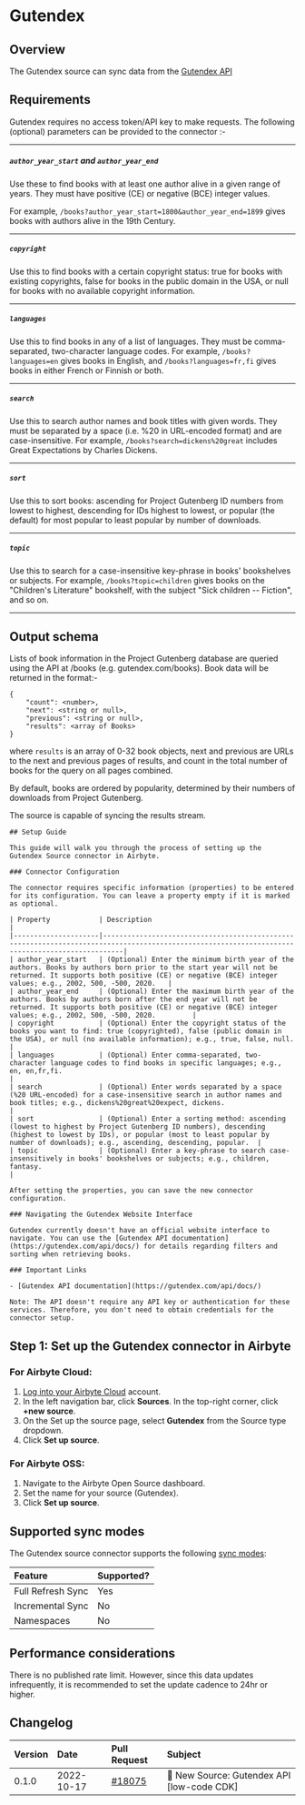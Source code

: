 # Gutendex

## Overview

The Gutendex source can sync data from the [Gutendex API](https://gutendex.com/)

## Requirements

Gutendex requires no access token/API key to make requests.
The following (optional) parameters can be provided to the connector :-
___
##### `author_year_start` and `author_year_end`
Use these to find books with at least one author alive in a given range of years. They must have positive (CE) or negative (BCE) integer values. 

For example, `/books?author_year_start=1800&author_year_end=1899` gives books with authors alive in the 19th Century.
___
##### `copyright`
Use this to find books with a certain copyright status: true for books with existing copyrights, false for books in the public domain in the USA, or null for books with no available copyright information.
___
##### `languages`
Use this to find books in any of a list of languages. They must be comma-separated, two-character language codes. For example, `/books?languages=en` gives books in English, and `/books?languages=fr,fi` gives books in either French or Finnish or both.
___
##### `search`
Use this to search author names and book titles with given words. They must be separated by a space (i.e. %20 in URL-encoded format) and are case-insensitive. For example, `/books?search=dickens%20great` includes Great Expectations by Charles Dickens.
___
##### `sort`
Use this to sort books: ascending for Project Gutenberg ID numbers from lowest to highest, descending for IDs highest to lowest, or popular (the default) for most popular to least popular by number of downloads.
___
##### `topic`
Use this to search for a case-insensitive key-phrase in books' bookshelves or subjects. For example, `/books?topic=children` gives books on the "Children's Literature" bookshelf, with the subject "Sick children -- Fiction", and so on.
___

## Output schema

Lists of book information in the Project Gutenberg database are queried using the API at /books (e.g. gutendex.com/books). Book data will be returned in the format:-

    {
        "count": <number>,
        "next": <string or null>,
        "previous": <string or null>,
        "results": <array of Books>
    }

where `results` is an array of 0-32 book objects, next and previous are URLs to the next and previous pages of results, and count in the total number of books for the query on all pages combined.

By default, books are ordered by popularity, determined by their numbers of downloads from Project Gutenberg.

The source is capable of syncing the results stream.

```
## Setup Guide

This guide will walk you through the process of setting up the Gutendex Source connector in Airbyte. 

### Connector Configuration

The connector requires specific information (properties) to be entered for its configuration. You can leave a property empty if it is marked as optional.

| Property            | Description                                                                                                                                                       |
|---------------------|-------------------------------------------------------------------------------------------------------------------------------------------------|
| author_year_start   | (Optional) Enter the minimum birth year of the authors. Books by authors born prior to the start year will not be returned. It supports both positive (CE) or negative (BCE) integer values; e.g., 2002, 500, -500, 2020.   |
| author_year_end     | (Optional) Enter the maximum birth year of the authors. Books by authors born after the end year will not be returned. It supports both positive (CE) or negative (BCE) integer values; e.g., 2002, 500, -500, 2020.         |
| copyright           | (Optional) Enter the copyright status of the books you want to find: true (copyrighted), false (public domain in the USA), or null (no available information); e.g., true, false, null.                                            |
| languages           | (Optional) Enter comma-separated, two-character language codes to find books in specific languages; e.g., en, en,fr,fi.                                                                                 |
| search              | (Optional) Enter words separated by a space (%20 URL-encoded) for a case-insensitive search in author names and book titles; e.g., dickens%20great%20expect, dickens.                                                            |
| sort                | (Optional) Enter a sorting method: ascending (lowest to highest by Project Gutenberg ID numbers), descending (highest to lowest by IDs), or popular (most to least popular by number of downloads); e.g., ascending, descending, popular.  |
| topic               | (Optional) Enter a key-phrase to search case-insensitively in books' bookshelves or subjects; e.g., children, fantasy.                                                                          |

After setting the properties, you can save the new connector configuration.

### Navigating the Gutendex Website Interface

Gutendex currently doesn't have an official website interface to navigate. You can use the [Gutendex API documentation](https://gutendex.com/api/docs/) for details regarding filters and sorting when retrieving books.

### Important Links

- [Gutendex API documentation](https://gutendex.com/api/docs/)

Note: The API doesn't require any API key or authentication for these services. Therefore, you don't need to obtain credentials for the connector setup.
```

## Step 1: Set up the Gutendex connector in Airbyte

### For Airbyte Cloud:

1. [Log into your Airbyte Cloud](https://cloud.airbyte.com/workspaces) account.
2. In the left navigation bar, click **Sources**. In the top-right corner, click **+new source**.
3. On the Set up the source page, select **Gutendex** from the Source type dropdown.
4. Click **Set up source**.

### For Airbyte OSS:

1. Navigate to the Airbyte Open Source dashboard.
2. Set the name for your source (Gutendex).
3. Click **Set up source**.

## Supported sync modes

The Gutendex source connector supports the following [sync modes](https://docs.airbyte.com/cloud/core-concepts#connection-sync-modes):

| Feature           | Supported? |
| :---------------- | :--------- |
| Full Refresh Sync | Yes        |
| Incremental Sync  | No         |
| Namespaces        | No         |

## Performance considerations

There is no published rate limit. However, since this data updates infrequently, it is recommended to set the update cadence to 24hr or higher.

## Changelog

| Version | Date       | Pull Request                                              | Subject                                    |
| :------ | :--------- | :-------------------------------------------------------- | :----------------------------------------- |
| 0.1.0   | 2022-10-17 | [#18075](https://github.com/airbytehq/airbyte/pull/18075) | 🎉 New Source: Gutendex API [low-code CDK] |
